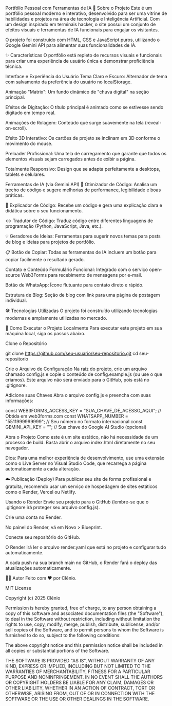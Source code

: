 Portfólio Pessoal com Ferramentas de IA
📖 Sobre o Projeto
Este é um portfólio pessoal moderno e interativo, desenvolvido para ser uma vitrine de habilidades e projetos na área de tecnologia e Inteligência Artificial. Com um design inspirado em terminais hacker, o site possui um conjunto de efeitos visuais e ferramentas de IA funcionais para engajar os visitantes.

O projeto foi construído com HTML, CSS e JavaScript puros, utilizando o Google Gemini API para alimentar suas funcionalidades de IA.

✨ Características
O portfólio está repleto de recursos visuais e funcionais para criar uma experiência de usuário única e demonstrar proficiência técnica.

Interface e Experiência do Usuário
Tema Claro e Escuro: Alternador de tema com salvamento da preferência do usuário no localStorage.

Animação "Matrix": Um fundo dinâmico de "chuva digital" na seção principal.

Efeitos de Digitação: O título principal é animado como se estivesse sendo digitado em tempo real.

Animações de Rolagem: Conteúdo que surge suavemente na tela (reveal-on-scroll).

Efeito 3D Interativo: Os cartões de projeto se inclinam em 3D conforme o movimento do mouse.

Preloader Profissional: Uma tela de carregamento que garante que todos os elementos visuais sejam carregados antes de exibir a página.

Totalmente Responsivo: Design que se adapta perfeitamente a desktops, tablets e celulares.

Ferramentas de IA (via Gemini API)
🤖 Otimizador de Código: Analisa um trecho de código e sugere melhorias de performance, legibilidade e boas práticas.

🧠 Explicador de Código: Recebe um código e gera uma explicação clara e didática sobre o seu funcionamento.

↔️ Tradutor de Código: Traduz código entre diferentes linguagens de programação (Python, JavaScript, Java, etc.).

💡 Geradores de Ideias: Ferramentas para sugerir novos temas para posts de blog e ideias para projetos de portfólio.

📋 Botão de Copiar: Todas as ferramentas de IA incluem um botão para copiar facilmente o resultado gerado.

Contato e Conteúdo
Formulário Funcional: Integrado com o serviço open-source Web3Forms para recebimento de mensagens por e-mail.

Botão de WhatsApp: Ícone flutuante para contato direto e rápido.

Estrutura de Blog: Seção de blog com link para uma página de postagem individual.

🛠️ Tecnologias Utilizadas
O projeto foi construído utilizando tecnologias modernas e amplamente utilizadas no mercado.

🚀 Como Executar o Projeto Localmente
Para executar este projeto em sua máquina local, siga os passos abaixo.

Clone o Repositório

git clone https://github.com/seu-usuario/seu-repositorio.git
cd seu-repositorio

Crie o Arquivo de Configuração
Na raiz do projeto, crie um arquivo chamado config.js e copie o conteúdo de config.example.js (ou use o que criamos). Este arquivo não será enviado para o GitHub, pois está no .gitignore.

Adicione suas Chaves
Abra o arquivo config.js e preencha com suas informações:

const WEB3FORMS_ACCESS_KEY = "SUA_CHAVE_DE_ACESSO_AQUI"; // Obtida em web3forms.com
const WHATSAPP_NUMBER = "5511999999999"; // Seu número no formato internacional
const GEMINI_API_KEY = ""; // Sua chave do Google AI Studio (opcional)

Abra o Projeto
Como este é um site estático, não há necessidade de um processo de build. Basta abrir o arquivo index.html diretamente no seu navegador.

Dica: Para uma melhor experiência de desenvolvimento, use uma extensão como o Live Server no Visual Studio Code, que recarrega a página automaticamente a cada alteração.

☁️ Publicação (Deploy)
Para publicar seu site de forma profissional e gratuita, recomendo usar um serviço de hospedagem de sites estáticos como o Render, Vercel ou Netlify.

Usando o Render
Envie seu projeto para o GitHub (lembre-se que o .gitignore irá proteger seu arquivo config.js).

Crie uma conta no Render.

No painel do Render, vá em Novo > Blueprint.

Conecte seu repositório do GitHub.

O Render irá ler o arquivo render.yaml que está no projeto e configurar tudo automaticamente.

A cada push na sua branch main no GitHub, o Render fará o deploy das atualizações automaticamente.

👨‍💻 Autor
Feito com ❤️ por Clênio.


MIT License

Copyright (c) 2025 Clênio

Permission is hereby granted, free of charge, to any person obtaining a copy
of this software and associated documentation files (the "Software"), to deal
in the Software without restriction, including without limitation the rights
to use, copy, modify, merge, publish, distribute, sublicense, and/or sell
copies of the Software, and to permit persons to whom the Software is
furnished to do so, subject to the following conditions:

The above copyright notice and this permission notice shall be included in all
copies or substantial portions of the Software.

THE SOFTWARE IS PROVIDED "AS IS", WITHOUT WARRANTY OF ANY KIND, EXPRESS OR
IMPLIED, INCLUDING BUT NOT LIMITED TO THE WARRANTIES OF MERCHANTABILITY,
FITNESS FOR A PARTICULAR PURPOSE AND NONINFRINGEMENT. IN NO EVENT SHALL THE
AUTHORS OR COPYRIGHT HOLDERS BE LIABLE FOR ANY CLAIM, DAMAGES OR OTHER
LIABILITY, WHETHER IN AN ACTION OF CONTRACT, TORT OR OTHERWISE, ARISING FROM,
OUT OF OR IN CONNECTION WITH THE SOFTWARE OR THE USE OR OTHER DEALINGS IN THE
SOFTWARE.